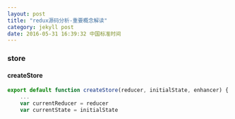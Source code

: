 ```yaml
---
layout: post
title: "redux源码分析-重要概念解读"
category: jekyll post
date: 2016-05-31 16:39:32 中国标准时间
---
```


### store

#### createStore

```javascript
export default function createStore(reducer, initialState, enhancer) {
    ...
    var currentReducer = reducer
    var currentState = initialState
```